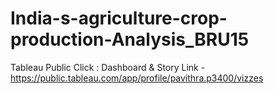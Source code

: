 # India-s-agriculture-crop-production-Analysis_BRU15

Tableau Public Click :
Dashboard & Story Link -   https://public.tableau.com/app/profile/pavithra.p3400/vizzes  
